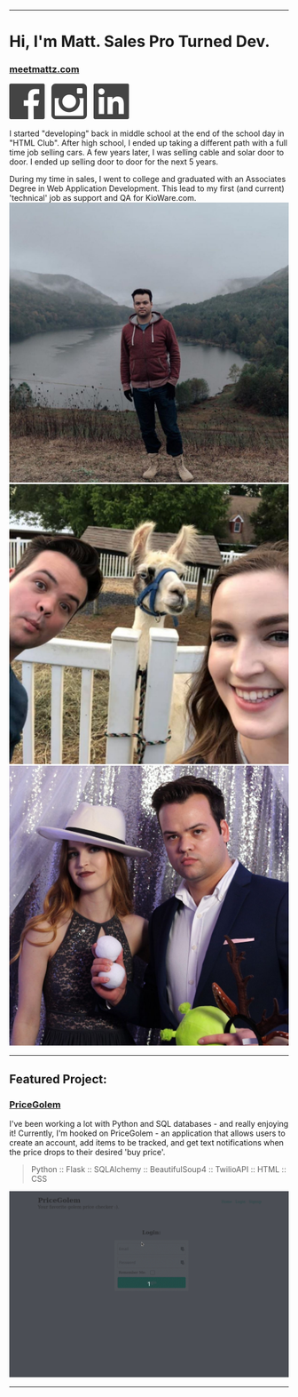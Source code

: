 ___
# Hi, I'm Matt. Sales Pro Turned Dev.
### <a href="https://meetmattz.com" target="_blank">meetmattz.com</a>

<a href="https://www.facebook.com/mattzenittini" target="_blank"><img src="images/fb.svg" alt="Facebook Icon" /></a>&nbsp;&nbsp;
<a href="https://www.instagram.com/matthewzenittini" target="_blank"><img src="images/ig.svg" alt="Instagram Icon" /></a>&nbsp;&nbsp;
<a href="https://www.linkedin.com/in/matthew-zenittini-61482466/" target="_blank"><img src="images/li.svg" alt="LinkedIn Icon" /></a>

I started "developing" back in middle school at the end of the school day in "HTML Club". After high school, I ended up taking a different path with a full time job selling cars. A few years later, I was selling cable and solar door to door. I ended up selling door to door for the next 5 years.

During my time in sales, I went to college and graduated with an Associates Degree in Web Application Development. This lead to my first (and current) 'technical' job as support and QA for KioWare.com.
![selfie-in-the-mountains](images/1.jpg)
![picture-from-our-photobooth](images/2.jpg)
![Lindsay-llama-myself](images/3.jpg)
___
## Featured Project:
### <a href="https://github.com/mattz89/pricegolem">PriceGolem</a>
I've been working a lot with Python and SQL databases - and really enjoying it! Currently, I'm hooked on PriceGolem - an application that allows users to create an account, add items to be tracked, and get text notifications when the price drops to their desired 'buy price'. 
> Python :: Flask :: SQLAlchemy :: BeautifulSoup4 :: TwilioAPI :: HTML :: CSS

![gif-of-pricegolem-web-application](images/pricegolem.gif)
___

